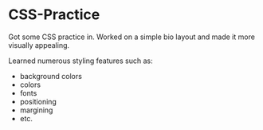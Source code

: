 # CSS-Practice

Got some CSS practice in. Worked on a simple bio layout and made it more visually appealing.

Learned numerous styling features such as:

- background colors
- colors
- fonts
- positioning
- margining
- etc.
